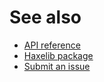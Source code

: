 # See also
- [API reference](api.md)
- [Haxelib package](https://lib.haxe.org/p/php_index)
- [Submit an issue](https://github.com/cedx/php-index.hx/issues)
